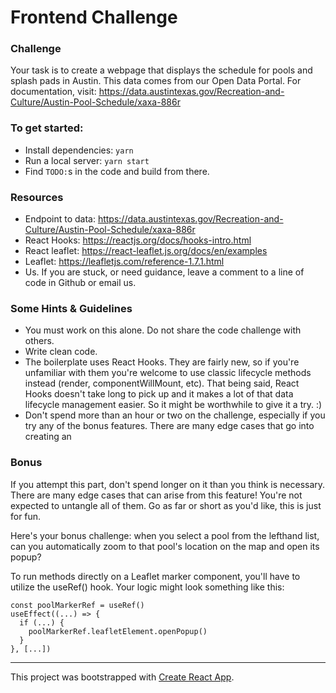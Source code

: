 # Frontend Challenge

### Challenge

Your task is to create a webpage that displays the schedule for pools and splash pads in Austin. This data comes from our Open Data Portal. For documentation, visit: https://data.austintexas.gov/Recreation-and-Culture/Austin-Pool-Schedule/xaxa-886r

### To get started:

- Install dependencies: `yarn`
- Run a local server: `yarn start`
- Find `TODO:`s in the code and build from there.

### Resources

- Endpoint to data: https://data.austintexas.gov/Recreation-and-Culture/Austin-Pool-Schedule/xaxa-886r
- React Hooks: https://reactjs.org/docs/hooks-intro.html
- React leaflet: https://react-leaflet.js.org/docs/en/examples
- Leaflet: https://leafletjs.com/reference-1.7.1.html
- Us. If you are stuck, or need guidance, leave a comment to a line of code in Github or email us.

### Some Hints & Guidelines

- You must work on this alone. Do not share the code challenge with others.
- Write clean code.
- The boilerplate uses React Hooks. They are fairly new, so if you're unfamiliar with them you're welcome to use classic lifecycle methods instead (render, componentWillMount, etc). That being said, React Hooks doesn't take long to pick up and it makes a lot of that data lifecycle management easier. So it might be worthwhile to give it a try. :)
- Don't spend more than an hour or two on the challenge, especially if you try any of the bonus features. There are many edge cases that go into creating an  

### Bonus

If you attempt this part, don't spend longer on it than you think is necessary. There are many edge cases that can arise from this feature! You're not expected to untangle all of them. Go as far or short as you'd like, this is just for fun.

Here's your bonus challenge: when you select a pool from the lefthand list, can you automatically zoom to that pool's location on the map and open its popup?

To run methods directly on a Leaflet marker component, you'll have to utilize the useRef() hook. Your logic might look something like this:
```
const poolMarkerRef = useRef()
useEffect((...) => {
  if (...) {
    poolMarkerRef.leafletElement.openPopup()
  }
}, [...])
```
---

This project was bootstrapped with [Create React App](https://github.com/facebookincubator/create-react-app).
